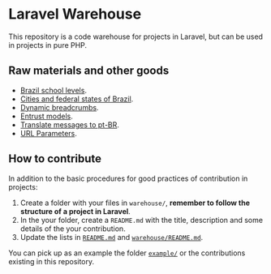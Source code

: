 # Laravel Warehouse
This repository is a code warehouse for projects in Laravel, but can be used in projects in pure PHP.

## Raw materials and other goods
- [Brazil school levels](warehouse/br_school_levels/).
- [Cities and federal states of Brazil](warehouse/cities_federal_states_br/).
- [Dynamic breadcrumbs](warehouse/dynamic_breadcrumbs/).
- [Entrust models](warehouse/entrust_models/).
- [Translate messages to pt-BR](warehouse/translate_pt_br/).
- [URL Parameters](warehouse/url_parameters/).

## How to contribute
In addition to the basic procedures for good practices of contribution in projects:

1. Create a folder with your files in `warehouse/`, **remember to follow the structure of a project in Laravel**.
1. In the your folder, create a `README.md` with the title, description and some details of the your contribution.
1. Update the lists in [`README.md`](README.md) and [`warehouse/README.md`](warehouse/README.md).

You can pick up as an example the folder [`example/`](example/) or the contributions existing in this repository.

